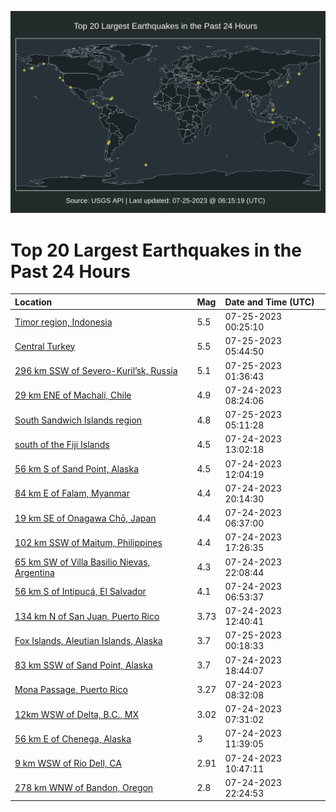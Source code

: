 ![Map](./map.png)

# Top 20 Largest Earthquakes in the Past 24 Hours

| Location | Mag | Date and Time (UTC) |
|:---|:---|:---|
| [Timor region, Indonesia](https://earthquake.usgs.gov/earthquakes/eventpage/us7000ki3q) | 5.5 | 07-25-2023 00:25:10 |
| [Central Turkey](https://earthquake.usgs.gov/earthquakes/eventpage/us7000ki5u) | 5.5 | 07-25-2023 05:44:50 |
| [296 km SSW of Severo-Kuril’sk, Russia](https://earthquake.usgs.gov/earthquakes/eventpage/us7000ki52) | 5.1 | 07-25-2023 01:36:43 |
| [29 km ENE of Machalí, Chile](https://earthquake.usgs.gov/earthquakes/eventpage/us7000khxt) | 4.9 | 07-24-2023 08:24:06 |
| [South Sandwich Islands region](https://earthquake.usgs.gov/earthquakes/eventpage/us7000ki5p) | 4.8 | 07-25-2023 05:11:28 |
| [south of the Fiji Islands](https://earthquake.usgs.gov/earthquakes/eventpage/us7000khyv) | 4.5 | 07-24-2023 13:02:18 |
| [56 km S of Sand Point, Alaska](https://earthquake.usgs.gov/earthquakes/eventpage/us7000khyj) | 4.5 | 07-24-2023 12:04:19 |
| [84 km E of Falam, Myanmar](https://earthquake.usgs.gov/earthquakes/eventpage/us7000ki2c) | 4.4 | 07-24-2023 20:14:30 |
| [19 km SE of Onagawa Chō, Japan](https://earthquake.usgs.gov/earthquakes/eventpage/us7000khxb) | 4.4 | 07-24-2023 06:37:00 |
| [102 km SSW of Maitum, Philippines](https://earthquake.usgs.gov/earthquakes/eventpage/us7000ki0m) | 4.4 | 07-24-2023 17:26:35 |
| [65 km SW of Villa Basilio Nievas, Argentina](https://earthquake.usgs.gov/earthquakes/eventpage/us7000ki34) | 4.3 | 07-24-2023 22:08:44 |
| [56 km S of Intipucá, El Salvador](https://earthquake.usgs.gov/earthquakes/eventpage/us7000khxg) | 4.1 | 07-24-2023 06:53:37 |
| [134 km N of San Juan, Puerto Rico](https://earthquake.usgs.gov/earthquakes/eventpage/pr2023205001) | 3.73 | 07-24-2023 12:40:41 |
| [Fox Islands, Aleutian Islands, Alaska](https://earthquake.usgs.gov/earthquakes/eventpage/us7000ki4g) | 3.7 | 07-25-2023 00:18:33 |
| [83 km SSW of Sand Point, Alaska](https://earthquake.usgs.gov/earthquakes/eventpage/us7000ki11) | 3.7 | 07-24-2023 18:44:07 |
| [Mona Passage, Puerto Rico](https://earthquake.usgs.gov/earthquakes/eventpage/pr71419128) | 3.27 | 07-24-2023 08:32:08 |
| [12km WSW of Delta, B.C., MX](https://earthquake.usgs.gov/earthquakes/eventpage/ci39620202) | 3.02 | 07-24-2023 07:31:02 |
| [56 km E of Chenega, Alaska](https://earthquake.usgs.gov/earthquakes/eventpage/ak0239f7yabe) | 3 | 07-24-2023 11:39:05 |
| [9 km WSW of Rio Dell, CA](https://earthquake.usgs.gov/earthquakes/eventpage/nc73916121) | 2.91 | 07-24-2023 10:47:11 |
| [278 km WNW of Bandon, Oregon](https://earthquake.usgs.gov/earthquakes/eventpage/us7000ki35) | 2.8 | 07-24-2023 22:24:53 |
